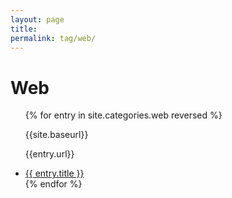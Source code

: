 ```yaml
---
layout: page
title:
permalink: tag/web/
---
```


<div class="tutorials">
  <h1>Web</h1>
  <ul>
  {% for entry in site.categories.web reversed %}
    <article class="tutorial">
      <p>{{site.baseurl}}</p>
      <p>{{entry.url}}</p>
      <li><a href="{{ entry.url }}">{{ entry.title }}</a></li>
    </article>
  {% endfor %}
  </ul>
</div>
